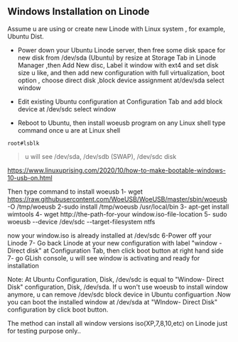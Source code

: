 ## Windows Installation on Linode

Assume u are using or create new Linode with Linux system , for example, Ubuntu Dist.

- Power down your Ubuntu Linode server, then free some disk space for new disk from /dev/sda (Ubuntu) by resize at Storage Tab in Linode Manager ,then Add New disc, Label it window with ext4 and set disk size u like, and then add new configuration with full virtualization, boot option , choose direct disk ,block device assignment at/dev/sda select window

- Edit existing Ubuntu configuration at Configuration Tab and add block device at /dev/sdc select window

- Reboot to Ubuntu, then install woeusb program on any Linux shell type command once u are at Linux shell

`root#lsblk`

> u will see /dev/sda, /dev/sdb (SWAP), /dev/sdc disk

https://www.linuxuprising.com/2020/10/how-to-make-bootable-windows-10-usb-on.html

Then type command to install woeusb
1- wget https://raw.githubusercontent.com/WoeUSB/WoeUSB/master/sbin/woeusb -O /tmp/woeusb
2-sudo install /tmp/woeusb /usr/local/bin
3- apt-get install wimtools
4- wget http://the-path-for-your window.iso-file-location
5- sudo woeusb --device <your file="" for="" iso="" location="" name="" path="" window=""> /dev/sdc --target-filesystem ntfs</your>

now your window.iso is already installed at /dev/sdc
6-Power off your Linode
7- Go back Linode at your new configuration with label "window - Direct disk" at Configuration Tab, then click boot button at right hand side
7- go GLish console, u will see window is activating and ready for installation

Note:
At Ubuntu Configuration, Disk, /dev/sdc is equal to "Window- Direct Disk" configuration, Disk, /dev/sda. If u won't use woeusb to install window anymore, u can remove /dev/sdc block device in Ubuntu configuartion .Now you can boot the installed window at /dev/sda at "WIndow- Direct Disk" configuration by click boot button.

The method can install all window versions iso(XP,7,8,10,etc) on Linode just for testing purpose only..